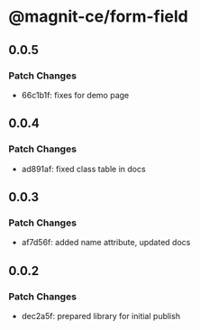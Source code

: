 # @magnit-ce/form-field

## 0.0.5

### Patch Changes

- 66c1b1f: fixes for demo page

## 0.0.4

### Patch Changes

- ad891af: fixed class table in docs

## 0.0.3

### Patch Changes

- af7d56f: added name attribute, updated docs

## 0.0.2

### Patch Changes

- dec2a5f: prepared library for initial publish
